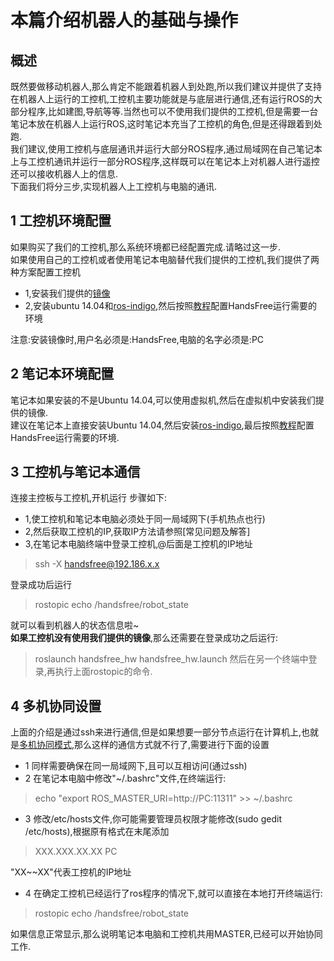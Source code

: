 # 本篇介绍机器人的基础与操作  

## 概述
既然要做移动机器人,那么肯定不能跟着机器人到处跑,所以我们建议并提供了支持在机器人上运行的工控机,工控机主要功能就是与底层进行通信,还有运行ROS的大部分程序,比如建图,导航等等.当然也可以不使用我们提供的工控机,但是需要一台笔记本放在机器人上运行ROS,这时笔记本充当了工控机的角色,但是还得跟着到处跑.   
我们建议,使用工控机与底层通讯并运行大部分ROS程序,通过局域网在自己笔记本上与工控机通讯并运行一部分ROS程序,这样既可以在笔记本上对机器人进行遥控还可以接收机器人上的信息.   
下面我们将分三步,实现机器人上工控机与电脑的通讯.

## 1 工控机环境配置

如果购买了我们的工控机,那么系统环境都已经配置完成.请略过这一步.   
如果使用自己的工控机或者使用笔记本电脑替代我们提供的工控机,我们提供了两种方案配置工控机

* 1,安装我们提供的[镜像](ZZzadlj)
* 2,安装ubuntu 14.04和[ros-indigo](/docs/FAQ/environment_config.html#安装ros),然后按照[教程](/docs/FAQ/environment_config.html#配置handsfree环境)配置HandsFree运行需要的环境

注意:安装镜像时,用户名必须是:HandsFree,电脑的名字必须是:PC

## 2 笔记本环境配置
笔记本如果安装的不是Ubuntu 14.04,可以使用虚拟机,然后在虚拟机中安装我们提供的镜像.   
建议在笔记本上直接安装Ubuntu 14.04,然后安装[ros-indigo](http://wiki.ros.org/indigo/Installation/Ubuntu),最后按照[教程](https://github.com/HANDS-FREE/HANDS-FREE.github.io/wiki/7.-HandsFree-ROS)配置HandsFree运行需要的环境.   

## 3 工控机与笔记本通信
连接主控板与工控机,开机运行
步骤如下:
* 1,使工控机和笔记本电脑必须处于同一局域网下(手机热点也行)
* 2,然后获取工控机的IP,获取IP方法请参照[常见问题及解答]
* 3,在笔记本电脑终端中登录工控机,@后面是工控机的IP地址
>ssh -X handsfree@192.186.x.x

登录成功后运行

>rostopic echo /handsfree/robot_state

就可以看到机器人的状态信息啦~  
**如果工控机没有使用我们提供的镜像**,那么还需要在登录成功之后运行:
>roslaunch handsfree_hw handsfree_hw.launch
然后在另一个终端中登录,再执行上面rostopic的命令.

## 4 多机协同设置
上面的介绍是通过ssh来进行通信,但是如果想要一部分节点运行在计算机上,也就是[多机协同模式](http://wiki.ros.org/ROS/Tutorials/MultipleMachines),那么这样的通信方式就不行了,需要进行下面的设置

* 1 同样需要确保在同一局域网下,且可以互相访问(通过ssh)
* 2 在笔记本电脑中修改"~/.bashrc"文件,在终端运行:
>echo "export ROS_MASTER_URI=http://PC:11311" >> ~/.bashrc   

* 3 修改/etc/hosts文件,你可能需要管理员权限才能修改(sudo gedit /etc/hosts),根据原有格式在末尾添加
>XXX.XXX.XX.XX PC   

"XX~~XX"代表工控机的IP地址
* 4 在确定工控机已经运行了ros程序的情况下,就可以直接在本地打开终端运行:
>rostopic echo /handsfree/robot_state 

如果信息正常显示,那么说明笔记本电脑和工控机共用MASTER,已经可以开始协同工作.

